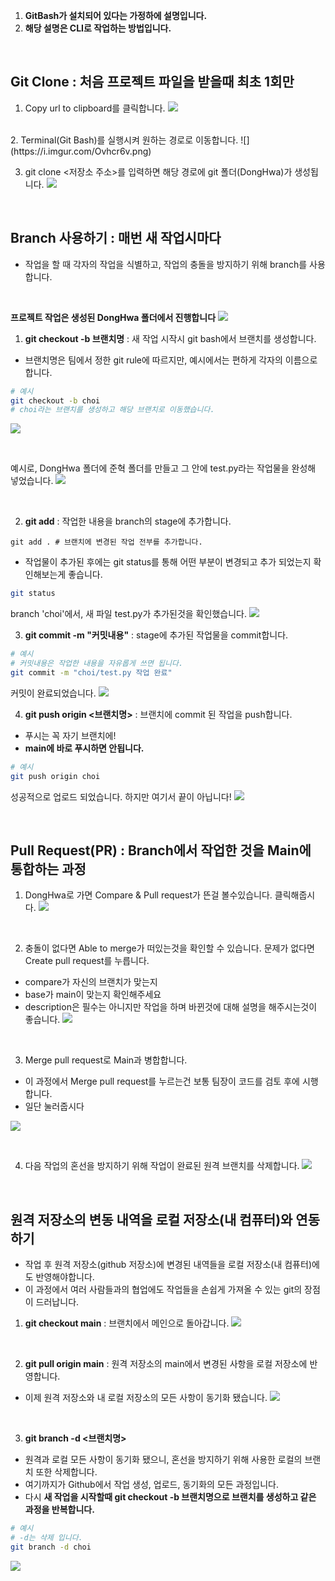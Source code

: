 1. **GitBash가 설치되어 있다는 가정하에 설명입니다.**
2. **해당 설명은 CLI로 작업하는 방법입니다.**

<br>

## Git Clone : 처음 프로젝트 파일을 받을때 최초 1회만

1. Copy url to clipboard를 클릭합니다.
![](https://i.imgur.com/qiwRK1p.png)

<br>
2. Terminal(Git Bash)를 실행시켜 원하는 경로로 이동합니다.
![](https://i.imgur.com/Ovhcr6v.png)


<br>

3. git clone <저장소 주소>를 입력하면 해당 경로에 git 폴더(DongHwa)가 생성됩니다.
![](https://i.imgur.com/GFwb0cC.png)

<br>

## Branch 사용하기 : 매번 새 작업시마다 
- 작업을 할 때 각자의 작업을 식별하고, 작업의 충돌을 방지하기 위해 branch를 사용합니다.

<br>

**프로젝트 작업은 생성된 DongHwa 폴더에서 진행합니다**
![](https://i.imgur.com/1F5qXe0.png)
1. **git checkout -b 브랜치명** : 새 작업 시작시 git bash에서 브랜치를 생성합니다.
* 브랜치명은 팀에서 정한 git rule에 따르지만, 예시에서는 편하게 각자의 이름으로 합니다.
``` bash
# 예시
git checkout -b choi
# choi라는 브랜치를 생성하고 해당 브랜치로 이동했습니다.
```
![](https://i.imgur.com/BABU2OA.png)

<br>

예시로, DongHwa 폴더에 준혁 폴더를 만들고 그 안에 test.py라는 작업물을 완성해 넣었습니다.
![](https://i.imgur.com/Qi9wKdk.png)


<br>

2. **git add** : 작업한 내용을 branch의 stage에 추가합니다.
```shell
git add . # 브랜치에 변경된 작업 전부를 추가합니다.
```

- 작업물이 추가된 후에는 git status를 통해 어떤 부분이 변경되고 추가 되었는지 확인해보는게 좋습니다.
```bash
git status
```

branch 'choi'에서, 새 파일 test.py가 추가된것을 확인했습니다.
![](https://i.imgur.com/vKxL6bq.png)
<br>

3. **git commit -m "커밋내용"** : stage에 추가된 작업물을 commit합니다.
``` bash
# 예시
# 커밋내용은 작업한 내용을 자유롭게 쓰면 됩니다. 
git commit -m "choi/test.py 작업 완료"
```
커밋이 완료되었습니다.
![](https://i.imgur.com/rswz6Mn.png)
<br>

4. **git push origin <브랜치명>** : 브랜치에 commit 된 작업을 push합니다.
* 푸시는 꼭 자기 브랜치에!
* **main에 바로 푸시하면 안됩니다.**
```bash
# 예시
git push origin choi 
```
성공적으로 업로드 되었습니다. 하지만 여기서 끝이 아닙니다!
![](https://i.imgur.com/Jy7xDVW.png)


<br>


## Pull Request(PR) : Branch에서 작업한 것을 Main에 통합하는 과정

1. DongHwa로 가면 Compare & Pull request가 뜬걸 볼수있습니다. 클릭해줍시다.
![](https://i.imgur.com/kEYgV0b.png)

<br>

2. 충돌이 없다면 Able to merge가 떠있는것을 확인할 수 있습니다. 문제가 없다면 Create pull request를 누릅니다.
* compare가 자신의 브랜치가 맞는지
* base가 main이 맞는지 확인해주세요
* description은 필수는 아니지만 작업을 하며 바뀐것에 대해 설명을 해주시는것이 좋습니다.
![](https://i.imgur.com/yEBkIGO.png)


<br>

3. Merge pull request로 Main과 병합합니다.
* 이 과정에서 Merge pull request를 누르는건 보통 팀장이 코드를 검토 후에 시행합니다.
* 일단 눌러줍시다

![](https://i.imgur.com/aXiEfSA.png)

<br>

4. 다음 작업의 혼선을 방지하기 위해 작업이 완료된 원격 브랜치를 삭제합니다.
![](https://i.imgur.com/3Kj9obd.png)

<br>


## 원격 저장소의 변동 내역을 로컬 저장소(내 컴퓨터)와 연동하기
* 작업 후 원격 저장소(github 저장소)에 변경된 내역들을 로컬 저장소(내 컴퓨터)에도 반영해야합니다.
* 이 과정에서 여러 사람들과의 협업에도 작업들을 손쉽게 가져올 수 있는 git의 장점이 드러납니다.


1. **git checkout main** : 브랜치에서 메인으로 돌아갑니다.
![](https://i.imgur.com/MIpeiNr.png)


<br>

2. **git pull origin main** : 원격 저장소의 main에서 변경된 사항을 로컬 저장소에 반영합니다.
* 이제 원격 저장소와 내 로컬 저장소의 모든 사항이 동기화 됐습니다.
![](https://i.imgur.com/qXWqkWR.png)

<br>

3. **git branch -d <브랜치명>**
* 원격과 로컬 모든 사항이 동기화 됐으니, 혼선을 방지하기 위해 사용한 로컬의 브랜치 또한 삭제합니다.
* 여기까지가 Github에서 작업 생성, 업로드, 동기화의 모든 과정입니다.
* 다시 **새 작업을 시작할때 git checkout -b 브랜치명으로 브랜치를 생성하고 같은 과정을 반복합니다.**
``` bash
# 예시
# -d는 삭제 입니다. 
git branch -d choi
```
![](https://i.imgur.com/P4JyxaP.png)

